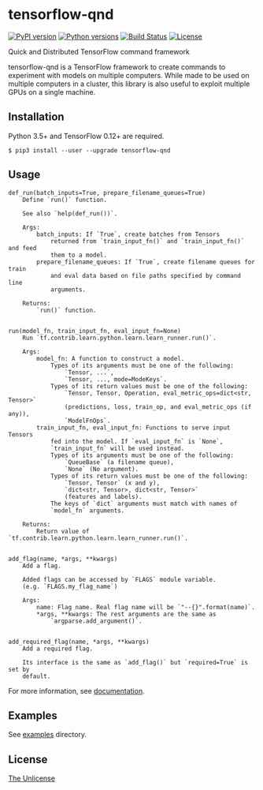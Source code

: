 # tensorflow-qnd

[![PyPI version](https://badge.fury.io/py/tensorflow-qnd.svg)](https://badge.fury.io/py/tensorflow-qnd)
[![Python versions](https://img.shields.io/pypi/pyversions/tensorflow-qnd.svg)]()
[![Build Status](https://travis-ci.org/raviqqe/tensorflow-qnd.svg?branch=master)](https://travis-ci.org/raviqqe/tensorflow-qnd)
[![License](https://img.shields.io/badge/license-unlicense-lightgray.svg)](https://unlicense.org)

Quick and Distributed TensorFlow command framework

tensorflow-qnd is a TensorFlow framework to create commands to experiment with
models on multiple computers.
While made to be used on multiple computers in a cluster, this library is also
useful to exploit multiple GPUs on a single machine.


## Installation

Python 3.5+ and TensorFlow 0.12+ are required.

```
$ pip3 install --user --upgrade tensorflow-qnd
```


## Usage

```
def_run(batch_inputs=True, prepare_filename_queues=True)
    Define `run()` function.

    See also `help(def_run())`.

    Args:
        batch_inputs: If `True`, create batches from Tensors
            returned from `train_input_fn()` and `train_input_fn()` and feed
            them to a model.
        prepare_filename_queues: If `True`, create filename queues for train
            and eval data based on file paths specified by command line
            arguments.

    Returns:
        `run()` function.


run(model_fn, train_input_fn, eval_input_fn=None)
    Run `tf.contrib.learn.python.learn.learn_runner.run()`.

    Args:
        model_fn: A function to construct a model.
            Types of its arguments must be one of the following:
                `Tensor, ...`,
                `Tensor, ..., mode=ModeKeys`.
            Types of its return values must be one of the following:
                `Tensor, Tensor, Operation, eval_metric_ops=dict<str, Tensor>`
                (predictions, loss, train_op, and eval_metric_ops (if any)),
                `ModelFnOps`.
        train_input_fn, eval_input_fn: Functions to serve input Tensors
            fed into the model. If `eval_input_fn` is `None`,
            `train_input_fn` will be used instead.
            Types of its arguments must be one of the following:
                `QueueBase` (a filename queue),
                `None` (No argument).
            Types of its return values must be one of the following:
                `Tensor, Tensor` (x and y),
                `dict<str, Tensor>, dict<str, Tensor>`
                (features and labels).
            The keys of `dict` arguments must match with names of
            `model_fn` arguments.

    Returns:
        Return value of `tf.contrib.learn.python.learn.learn_runner.run()`.


add_flag(name, *args, **kwargs)
    Add a flag.

    Added flags can be accessed by `FLAGS` module variable.
    (e.g. `FLAGS.my_flag_name`)

    Args:
        name: Flag name. Real flag name will be `"--{}".format(name)`.
        *args, **kwargs: The rest arguments are the same as
            `argparse.add_argument()`.


add_required_flag(name, *args, **kwargs)
    Add a required flag.

    Its interface is the same as `add_flag()` but `required=True` is set by
    default.
```

For more information, see [documentation](https://raviqqe.github.io/tensorflow-qnd/qnd).


## Examples

See [examples](examples) directory.


## License

[The Unlicense](https://unlicense.org)
